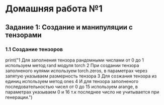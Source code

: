# Домашняя работа №1
## Задание 1: Создание и манипуляции с тензорами
### 1.1 Создание тензоров
print("1 Для заполнения тензора рандомными числами от 0 до 1 используем метод rand модуля torch
      2 При создании тензора заполненого нулями используем torch.zeros, в параметрах через запятую указываем размерность тензора
      3 Для созжания тензора из единиц используем метод ones
      4 И для тензора заполненого последовательностью чисел от 0 до 15 используем arange, в параметрах указываем 0 и 16 т.к последнее число не учитывается при генерации.")
